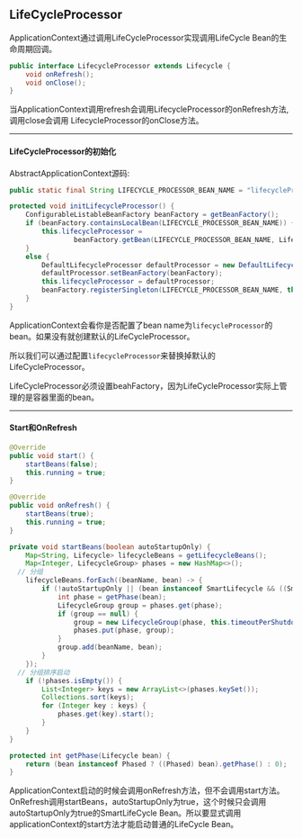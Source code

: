 ## LifeCycleProcessor

ApplicationContext通过调用LifeCycleProcessor实现调用LifeCycle Bean的生命周期回调。

```Java
public interface LifecycleProcessor extends Lifecycle {
	void onRefresh();
	void onClose();
}
```
当ApplicationContext调用refresh会调用LifecycleProcessor的onRefresh方法,调用close会调用
LifecycleProcessor的onClose方法。

---

#### LifeCycleProcessor的初始化

AbstractApplicationContext源码:
```Java
public static final String LIFECYCLE_PROCESSOR_BEAN_NAME = "lifecycleProcessor";

protected void initLifecycleProcessor() {
	ConfigurableListableBeanFactory beanFactory = getBeanFactory();
	if (beanFactory.containsLocalBean(LIFECYCLE_PROCESSOR_BEAN_NAME)) {
		this.lifecycleProcessor =
				beanFactory.getBean(LIFECYCLE_PROCESSOR_BEAN_NAME, LifecycleProcessor.class);
	}
	else {
		DefaultLifecycleProcessor defaultProcessor = new DefaultLifecycleProcessor();
		defaultProcessor.setBeanFactory(beanFactory);
		this.lifecycleProcessor = defaultProcessor;
		beanFactory.registerSingleton(LIFECYCLE_PROCESSOR_BEAN_NAME, this.lifecycleProcessor);
	}
}
```
ApplicationContext会看你是否配置了bean name为`lifecycleProcessor`的bean。如果没有就创建默认的LifeCycleProcessor。

所以我们可以通过配置`lifecycleProcessor`来替换掉默认的LifeCycleProcessor。

LifeCycleProcessor必须设置beahFactory，因为LifeCycleProcessor实际上管理的是容器里面的bean。

---

#### Start和OnRefresh

```java
@Override
public void start() {
	startBeans(false);
	this.running = true;
}

@Override
public void onRefresh() {
	startBeans(true);
	this.running = true;
}

private void startBeans(boolean autoStartupOnly) {
	Map<String, Lifecycle> lifecycleBeans = getLifecycleBeans();
	Map<Integer, LifecycleGroup> phases = new HashMap<>();
  // 分组
	lifecycleBeans.forEach((beanName, bean) -> {
		if (!autoStartupOnly || (bean instanceof SmartLifecycle && ((SmartLifecycle) bean).isAutoStartup())) {
			int phase = getPhase(bean);
			LifecycleGroup group = phases.get(phase);
			if (group == null) {
				group = new LifecycleGroup(phase, this.timeoutPerShutdownPhase, lifecycleBeans, autoStartupOnly);
				phases.put(phase, group);
			}
			group.add(beanName, bean);
		}
	});
  // 分组排序启动
	if (!phases.isEmpty()) {
		List<Integer> keys = new ArrayList<>(phases.keySet());
		Collections.sort(keys);
		for (Integer key : keys) {
			phases.get(key).start();
		}
	}
}

protected int getPhase(Lifecycle bean) {
	return (bean instanceof Phased ? ((Phased) bean).getPhase() : 0);
}
```

ApplicationContext启动的时候会调用onRefresh方法，但不会调用start方法。OnRefresh调用startBeans，autoStartupOnly为true，这个时候只会调用autoStartupOnly为true的SmartLifeCycle Bean。所以要显式调用applicationContext的start方法才能启动普通的LifeCycle Bean。
